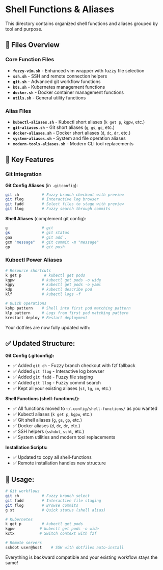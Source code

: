 # Shell Functions & Aliases

This directory contains organized shell functions and aliases grouped by tool and purpose.

## 📂 Files Overview

### Core Function Files
- **`fuzzy-vim.sh`** - Enhanced vim wrapper with fuzzy file selection
- **`ssh.sh`** - SSH and remote connection helpers
- **`git.sh`** - Advanced git workflow functions  
- **`k8s.sh`** - Kubernetes management functions
- **`docker.sh`** - Docker container management functions
- **`utils.sh`** - General utility functions

### Alias Files  
- **`kubectl-aliases.sh`** - Kubectl short aliases (`k get p`, `kgpw`, etc.)
- **`git-aliases.sh`** - Git short aliases (`g`, `gs`, `gc`, etc.)
- **`docker-aliases.sh`** - Docker short aliases (`d`, `dc`, `dr`, etc.)
- **`system-aliases.sh`** - System and file operation aliases
- **`modern-tools-aliases.sh`** - Modern CLI tool replacements

## 🚀 Key Features

### Git Integration
**Git Config Aliases** (in `.gitconfig`):
```bash
git ch          # Fuzzy branch checkout with preview
git flog        # Interactive log browser  
git fadd        # Select files to stage with preview
git llog        # Fuzzy search through commits
```

**Shell Aliases** (complement git config):
```bash
g               # git
gs              # git status
gaa             # git add .
gcm "message"   # git commit -m "message"
gp              # git push
```

### Kubectl Power Aliases
```bash
# Resource shortcuts
k get p          # kubectl get pods
kgpw            # kubectl get pods -o wide
kgpy            # kubectl get pods -o yaml
kdp             # kubectl describe pod
klf             # kubectl logs -f

# Quick operations
kshp pattern    # Shell into first pod matching pattern
klp pattern     # Logs from first pod matching pattern
krestart deploy # Restart deployment
```

Your dotfiles are now fully updated with:

## ✅ **Updated Structure:**

**Git Config (.gitconfig):**
- ✅ Added `git ch` - Fuzzy branch checkout with fzf fallback
- ✅ Added `git flog` - Interactive log browser  
- ✅ Added `git fadd` - Fuzzy file staging
- ✅ Added `git llog` - Fuzzy commit search
- ✅ Kept all your existing aliases (`st`, `lg`, `cm`, etc.)

**Shell Functions (shell-functions/):**
- ✅ All functions moved to `~/.config/shell-functions/` as you wanted
- ✅ Kubectl aliases (`k get p`, `kgpw`, etc.)
- ✅ Git shell aliases (`g`, `gs`, `gp`, etc.) 
- ✅ Docker aliases (`d`, `dc`, `dr`, etc.)
- ✅ SSH helpers (`sshdot`, `ssht`, etc.)
- ✅ System utilities and modern tool replacements

**Installation Scripts:**
- ✅ Updated to copy all shell-functions
- ✅ Remote installation handles new structure

## 🎯 **Usage:**

```bash
# Git workflows
git ch          # Fuzzy branch select
git fadd        # Interactive file staging  
git flog        # Browse commits
g st            # Quick status (shell alias)

# Kubernetes  
k get p         # kubectl get pods
kgpw           # kubectl get pods -o wide
kctx           # Switch context with fzf

# Remote servers
sshdot user@host    # SSH with dotfiles auto-install
```

Everything is backward compatible and your existing workflow stays the same!